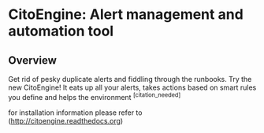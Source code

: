 
CitoEngine: **Alert management and automation tool**
==========


## Overview

Get rid of pesky duplicate alerts and fiddling through the runbooks.
Try the new CitoEngine!
It eats up all your alerts, takes actions based on smart rules you define and helps the environment <sup>[citation_needed]</sup>

for installation information please refer to (http://citoengine.readthedocs.org)



